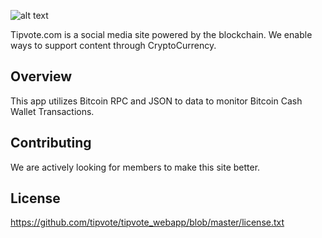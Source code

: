 

![alt text](https://www.tipvote.com/images/social_logo_dark.png)


 	
Tipvote.com is a social media site powered by the blockchain.  We enable ways to support content through CryptoCurrency.
 	
 	
## Overview
This app utilizes Bitcoin RPC and JSON to data to monitor Bitcoin Cash Wallet Transactions.  


## Contributing

We are actively looking for members to make this site better.

## License
https://github.com/tipvote/tipvote_webapp/blob/master/license.txt
